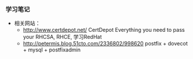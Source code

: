 ### 学习笔记

* 相关网站：
  * http://www.certdepot.net/  CertDepot Everything you need to pass your RHCSA, RHCE, 学习RedHat
  * http://petermis.blog.51cto.com/2336802/998620 postfix + dovecot + mysql + postfixadmin
